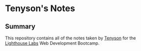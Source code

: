 # Tenyson's Notes
## Summary
This repository contains all of the notes taken by [Tenyson](https://github.com/k1tumfox) for the [Lighthouse Labs](https://www.lighthouselabs.ca/) Web Development Bootcamp.